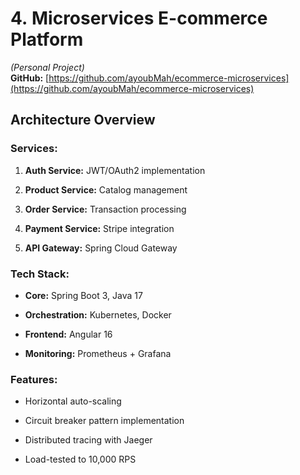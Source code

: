 # 4. **Microservices E-commerce Platform**

_(Personal Project)_  
**GitHub:** [https://github.com/ayoubMah/ecommerce-microservices](https://github.com/ayoubMah/ecommerce-microservices)

## Architecture Overview


### Services:

1. **Auth Service:** JWT/OAuth2 implementation
    
2. **Product Service:** Catalog management
    
3. **Order Service:** Transaction processing
    
4. **Payment Service:** Stripe integration
    
5. **API Gateway:** Spring Cloud Gateway
    

### Tech Stack:

- **Core:** Spring Boot 3, Java 17
    
- **Orchestration:** Kubernetes, Docker
    
- **Frontend:** Angular 16
    
- **Monitoring:** Prometheus + Grafana
    

### Features:

- Horizontal auto-scaling
    
- Circuit breaker pattern implementation
    
- Distributed tracing with Jaeger
    
- Load-tested to 10,000 RPS
